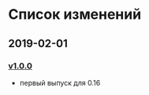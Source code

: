 # Список изменений

## 2019-02-01

### [v1.0.0][v1.0.0]

- первый выпуск для 0.16

[v1.0.0]: https://mods.factorio.com/download/timesaver-for-crafting/5c2cdd91f64c7c000b0d2e84
